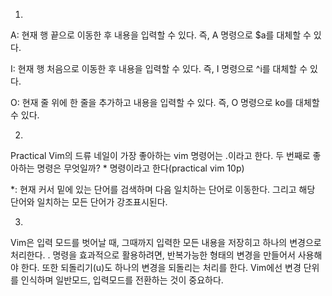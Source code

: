 
1.

A: 현재 행 끝으로 이동한 후 내용을 입력할 수 있다.
즉, A 명령으로 $a를 대체할 수 있다.

I: 현재 행 처음으로 이동한 후 내용을 입력할 수 있다.
즉, I 명령으로 ^i를 대체할 수 있다.

O: 현재 줄 위에 한 줄을 추가하고 내용을 입력할 수 있다.
즉, O 명령으로 ko를 대체할 수 있다.


2.

Practical Vim의 드류 네일이 가장 좋아하는 vim 명령어는 .이라고 한다.
두 번째로 좋아하는 명령은 무엇일까? * 명령이라고 한다(practical vim 10p)

*: 현재 커서 밑에 있는 단어를 검색하며 다음 일치하는 단어로 이동한다.
그리고 해당 단어와 일치하는 모든 단어가 강조표시된다.


3.

Vim은 입력 모드를 벗어날 때, 그때까지 입력한 모든 내용을 저장히고 하나의 변경으로 처리한다.
. 명령을 효과적으로 활용하려면, 반복가능한 형태의 변경을 만들어서 사용해야 한다.
또한 되돌리기(u)도 하나의 변경을 되돌리는 처리를 한다.
Vim에선 변경 단위를 인식하며 일반모드, 입력모드를 전환하는 것이 중요하다.